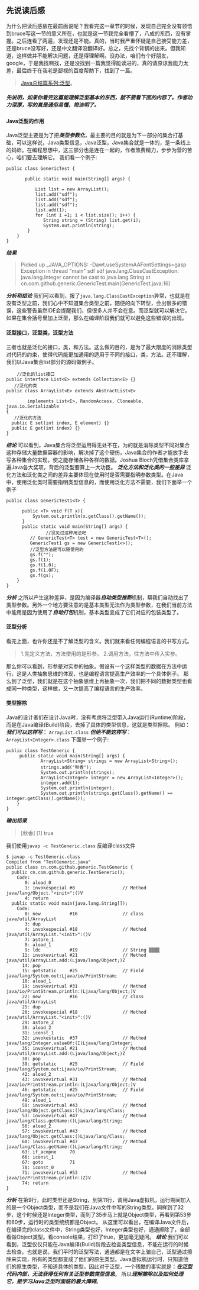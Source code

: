 ﻿先说读后感
---
为什么把读后感放在最前面说呢？我看完这一章节的时候，发现自己完全没有领悟到bruce写这一节的意义所在，也就是这一节我完全看懵了，八成的东西，没有掌握。之后连看了两遍，发现还是不能。真的，当时我严重怀疑是自己接受能力差，还是bruce没写好，还是中文翻译没翻译好。总之，先找个背锅的出来。但我知道，这样做并不能解决问题，还是得理解啊。没办法，咱们有个好朋友，google，于是我找啊找，还是没找到一篇我觉得能读进的，真的请原谅我能力太差，最后终于在我老是鄙视的百度帮助下，找到了一篇。
>  [Java总结篇系列:泛型](http://www.cnblogs.com/lwbqqyumidi/p/3837629.html)。
##### 先说明，如果你看完这篇能理解泛型基本的东西，就不要看下面的内容了。作者功力深厚，写的真是通俗易懂，简洁明了。
#### Java泛型的作用
Java泛型主要是为了把***类型参数化***，最主要的目的就是为下一部分的集合打基础，可以这样说，Java类型信息，Java泛型，Java集合就是一体的，是一条线上的蚂蚱。在编程思想中，这三部分也是连在一起的，作者煞费精力，步步为营的苦心，咱们要去理解它。
我们看一个例子:
```
public class GenericTest {

       public static void main(String[] args) {

    	   List list = new ArrayList();
    	   list.add("sdf");
    	   list.add("sdf");
    	   list.add("sdf");
    	   list.add(1);
    	   for (int i =1; i < list.size(); i++) {
			  String string = (String) list.get(i);
			  System.out.println(string);
		}
	}
}
```
***结果***
> Picked up _JAVA_OPTIONS:   -Dawt.useSystemAAFontSettings=gasp
> Exception in thread "main" sdf
> sdf
> java.lang.ClassCastException: java.lang.Integer cannot be cast to java.lang.String
> at cn.com.github.generic.GenericTest.main(GenericTest.java:16)

***分析和结论***
我们可以看到，报了```java.lang.ClassCastException```异常，也就是在没有泛型之前，我们心中不知道集合类型之前，随便的向下转型，会出很多的错误，这些警告虽然IDE会提醒我们，但很多人并不会在意。而泛型就可以解决它。如果在集合括号里加上泛型，那么在编译阶段我们就可以避免这些错误的出现。
#### 泛型接口，泛型类，泛型方法
三者也就是泛化的接口，类，和方法。这么做的目的，是为了最大限度的消除类型对代码的约束，使得代码能更加通用的适用于不同的接口，类，方法。还不理解，我们以Java集合list部分的源码做例子。
```
    //泛化的list接口
public interface List<E> extends Collection<E> {}
   //泛化的类
public class ArrayList<E> extends AbstractList<E>

        implements List<E>, RandomAccess, Cloneable, java.io.Serializable
{
   //泛化的方法
  public E set(int index, E element) {}
  public E get(int index) {}
}
```
***结论***
可以看到，Java集合将泛型运用得无处不在，为的就是消除类型不同对集合这种存储大量数据容器的影响，解决掉了这个硬伤，Java集合的作者才能放手去写各种集合的实现，使之能存储各种各样的数据。Joshua Bloch凭借集合类库拿遍Java各大奖项，背后的泛型要算上一大功臣。
***泛化方法和泛化类的一些差异***
泛化方法和泛化类之间的差异主要体现在使用时是否需要指明参数类型。在Java中，使用泛化类时需要指明类型信息的，而使用泛化方法不需要，我们下面举一个例子
```
public class GenericTest1<T> {

      public <T> void f(T x){
    	  System.out.println(x.getClass().getName());
      }
      public static void main(String[] args) {
    	       //没见过这种用法吧
		 // GenericTest<T> test = new GenericTest<T>();
    	 GenericTest1 gs = new GenericTest1<>();
         //泛型方法是可以随便用的
    	 gs.f("");
    	 gs.f(1);
    	 gs.f(1.0);
    	 gs.f(1.0F);
    	 gs.f(gs);
	}
}
```
***分析***
之所以产生这种差异，是因为编译器***自动类型推断***机制，帮我们自动找出了类型参数。另外一个地方要注意的是基本类型无法作为类型参数，在我们当前方法中能用是因为使用了***自动打包***机制，基本类型变成了它们对应的包装类型了。
#### 泛型分析
看完上面，也许你还是不了解泛型的含义。我们就来看任何编程语言的书写方式。
> 1.先定义方法，方法使用的是形参。
> 2.调用方法，往方法中传入实参。

那么你可以看到，形参是对实参的抽象。假设有一个这样类型的数据在方法中运行，这是人类抽象思维的体现，也是编程语言提高生产效率的一个具体例子。
那么到了泛型，我们就是在这个抽象思维上再抽象一次，我们把不同的数据类型也看成同一种类型，这样做，又一次提高了编程语言的生产效率。

#### 类型擦除
Java的设计者们在设计Java时，没有考虑将泛型带入Java运行(Runtime)阶段，而是在Java编译(Build)阶段，去掉了具体的类型信息，这就是类型擦除。
例如：
***我们可以这样写***： ```ArrayList.class```
***但绝不能这样写***：```ArrayList<Integer>.class```
下面举一个例子:
```
public class TestGeneric {
     public static void main(String[] args) {
             ArrayList<String> strings = new ArrayList<String>();
             strings.add("秋香");
             System.out.println(strings);
             ArrayList<Integer> integer = new ArrayList<Integer>();    
             integer.add(1);
             System.out.println(integer);
             System.out.println(strings.getClass().getName() == integer.getClass().getName());
    }
}
```
***输出结果***
> [秋香]
> [1]
> true

我们使用```javap -c TestGeneric.class``` 反编译class文件
```
$ javap -c TestGeneric.class
Compiled from "TestGeneric.java"
public class cn.com.github.generic.TestGeneric {
  public cn.com.github.generic.TestGeneric();
    Code:
       0: aload_0
       1: invokespecial #8                  // Method java/lang/Object."<init>":()V
       4: return
  public static void main(java.lang.String[]);
    Code:
       0: new           #16                 // class java/util/ArrayList
       3: dup
       4: invokespecial #18                 // Method java/util/ArrayList."<init>":()V
       7: astore_1
       8: aload_1
       9: ldc           #19                 // String ▒▒▒▒
      11: invokevirtual #21                 // Method java/util/ArrayList.add:(Ljava/lang/Object;)Z
      14: pop
      15: getstatic     #25                 // Field java/lang/System.out:Ljava/io/PrintStream;
      18: aload_1
      19: invokevirtual #31                 // Method java/io/PrintStream.println:(Ljava/lang/Object;)V
      22: new           #16                 // class java/util/ArrayList
      25: dup
      26: invokespecial #18                 // Method java/util/ArrayList."<init>":()V
      29: astore_2
      30: aload_2
      31: iconst_1
      32: invokestatic  #37                 // Method java/lang/Integer.valueOf:(I)Ljava/lang/Integer;
      35: invokevirtual #21                 // Method java/util/ArrayList.add:(Ljava/lang/Object;)Z
      38: pop
      39: getstatic     #25                 // Field java/lang/System.out:Ljava/io/PrintStream;
      42: aload_2
      43: invokevirtual #31                 // Method java/io/PrintStream.println:(Ljava/lang/Object;)V
      46: getstatic     #25                 // Field java/lang/System.out:Ljava/io/PrintStream;
      49: aload_1
      50: invokevirtual #43                 // Method java/lang/Object.getClass:()Ljava/lang/Class;
      53: invokevirtual #47                 // Method java/lang/Class.getName:()Ljava/lang/String;
      56: aload_2
      57: invokevirtual #43                 // Method java/lang/Object.getClass:()Ljava/lang/Class;
      60: invokevirtual #47                 // Method java/lang/Class.getName:()Ljava/lang/String;
      63: if_acmpne     70
      66: iconst_1
      67: goto          71
      70: iconst_0
      71: invokevirtual #53                 // Method java/io/PrintStream.println:(Z)V
      74: return
}
```
***分析***
在第9行，此时类型还是String，到第11行，调用Java虚拟机，运行期间加入的是一个Object类型，而不是我们在Java文件中写的String类型。同样到了32步，这个时候还是Integer类型，而到了35步马上就是Object类型，再看到第53步和60步，运行时的类型统统都是Object。
从这里可以看出，在编译Java文件后，在编译完的class文件中，String类型也好，Integer类型也好，通通擦除了，全部看做Object类型。看console结果，打印了true，更加毫无疑问。
***结论***
我们可以看到，泛型仅仅只能在Java编译(Build)阶段去检查类型信息，不能在运行的时候去检查。也就是说，我们平时的泛型写法，通通都是在文字上骗自己，泛型通过擦除来实现，所有的类型都变成了他们的原生类型。Java虚拟机运行时，只知道他们的原生类型，不知道具体的类型。因此对于泛型，一个残酷的事实就是：***在泛型代码内部，无法获得任何有关泛型参数类型信息***。
所以***理解擦除以及如何处理它，是学习Java泛型时面临的最大障碍***。